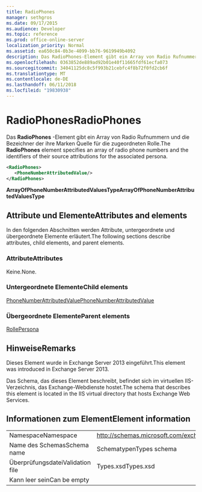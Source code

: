 ```yaml
---
title: RadioPhones
manager: sethgros
ms.date: 09/17/2015
ms.audience: Developer
ms.topic: reference
ms.prod: office-online-server
localization_priority: Normal
ms.assetid: ea650c84-0b3e-4099-bb76-9619949b4092
description: Das RadioPhones-Element gibt ein Array von Radio Rufnummern und die Bezeichner der ihre Marken Quelle für die zugeordneten Rolle.
ms.openlocfilehash: 0363852de889ad92b01e40f11665fdf61ecfa073
ms.sourcegitcommit: 34041125dc8c5f993b21cebfc4f8b72f0fd2cb6f
ms.translationtype: MT
ms.contentlocale: de-DE
ms.lasthandoff: 06/11/2018
ms.locfileid: "19830938"
---
```

# <a name="radiophones"></a><span data-ttu-id="5436b-103">RadioPhones</span><span class="sxs-lookup"><span data-stu-id="5436b-103">RadioPhones</span></span>

<span data-ttu-id="5436b-104">Das **RadioPhones** -Element gibt ein Array von Radio Rufnummern und die Bezeichner der ihre Marken Quelle für die zugeordneten Rolle.</span><span class="sxs-lookup"><span data-stu-id="5436b-104">The **RadioPhones** element specifies an array of radio phone numbers and the identifiers of their source attributions for the associated persona.</span></span> 
  
```XML
<RadioPhones>
   <PhoneNumberAttributedValue/>
</RadioPhones>
```

 <span data-ttu-id="5436b-105">**ArrayOfPhoneNumberAttributedValuesType**</span><span class="sxs-lookup"><span data-stu-id="5436b-105">**ArrayOfPhoneNumberAttributedValuesType**</span></span>
## <a name="attributes-and-elements"></a><span data-ttu-id="5436b-106">Attribute und Elemente</span><span class="sxs-lookup"><span data-stu-id="5436b-106">Attributes and elements</span></span>

<span data-ttu-id="5436b-107">In den folgenden Abschnitten werden Attribute, untergeordnete und übergeordnete Elemente erläutert.</span><span class="sxs-lookup"><span data-stu-id="5436b-107">The following sections describe attributes, child elements, and parent elements.</span></span>
  
### <a name="attributes"></a><span data-ttu-id="5436b-108">Attribute</span><span class="sxs-lookup"><span data-stu-id="5436b-108">Attributes</span></span>

<span data-ttu-id="5436b-109">Keine.</span><span class="sxs-lookup"><span data-stu-id="5436b-109">None.</span></span>
  
### <a name="child-elements"></a><span data-ttu-id="5436b-110">Untergeordnete Elemente</span><span class="sxs-lookup"><span data-stu-id="5436b-110">Child elements</span></span>

[<span data-ttu-id="5436b-111">PhoneNumberAttributedValue</span><span class="sxs-lookup"><span data-stu-id="5436b-111">PhoneNumberAttributedValue</span></span>](phonenumberattributedvalue.md)
  
### <a name="parent-elements"></a><span data-ttu-id="5436b-112">Übergeordnete Elemente</span><span class="sxs-lookup"><span data-stu-id="5436b-112">Parent elements</span></span>

[<span data-ttu-id="5436b-113">Rolle</span><span class="sxs-lookup"><span data-stu-id="5436b-113">Persona</span></span>](persona.md)
  
## <a name="remarks"></a><span data-ttu-id="5436b-114">Hinweise</span><span class="sxs-lookup"><span data-stu-id="5436b-114">Remarks</span></span>

<span data-ttu-id="5436b-115">Dieses Element wurde in Exchange Server 2013 eingeführt.</span><span class="sxs-lookup"><span data-stu-id="5436b-115">This element was introduced in Exchange Server 2013.</span></span>
  
<span data-ttu-id="5436b-116">Das Schema, das dieses Element beschreibt, befindet sich im virtuellen IIS-Verzeichnis, das Exchange-Webdienste hostet.</span><span class="sxs-lookup"><span data-stu-id="5436b-116">The schema that describes this element is located in the IIS virtual directory that hosts Exchange Web Services.</span></span>
  
## <a name="element-information"></a><span data-ttu-id="5436b-117">Informationen zum Element</span><span class="sxs-lookup"><span data-stu-id="5436b-117">Element information</span></span>

|||
|:-----|:-----|
|<span data-ttu-id="5436b-118">Namespace</span><span class="sxs-lookup"><span data-stu-id="5436b-118">Namespace</span></span>  <br/> |http://schemas.microsoft.com/exchange/services/2006/types  <br/> |
|<span data-ttu-id="5436b-119">Name des Schemas</span><span class="sxs-lookup"><span data-stu-id="5436b-119">Schema name</span></span>  <br/> |<span data-ttu-id="5436b-120">Schematypen</span><span class="sxs-lookup"><span data-stu-id="5436b-120">Types schema</span></span>  <br/> |
|<span data-ttu-id="5436b-121">Überprüfungsdatei</span><span class="sxs-lookup"><span data-stu-id="5436b-121">Validation file</span></span>  <br/> |<span data-ttu-id="5436b-122">Types.xsd</span><span class="sxs-lookup"><span data-stu-id="5436b-122">Types.xsd</span></span>  <br/> |
|<span data-ttu-id="5436b-123">Kann leer sein</span><span class="sxs-lookup"><span data-stu-id="5436b-123">Can be empty</span></span>  <br/> ||
   

